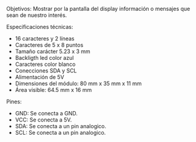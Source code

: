 Objetivos: Mostrar por la pantalla del display información o mensajes que sean de nuestro interés.

Especificaciones técnicas:
* 16 caracteres y 2 líneas
* Caracteres de 5 x 8 puntos
* Tamaño carácter 5.23 x 3 mm
* Backligth led color azul
* Caracteres color blanco
* Conecciones SDA y SCL
* Alimentación de 5V
* Dimensiones del módulo: 80 mm x 35 mm x 11 mm
* Área visible: 64.5 mm x 16 mm

Pines:
* GND: Se conecta a GND.
* VCC: Se conecta a 5V.
* SDA: Se conecta a un pin analogico.
* SCL: Se conecta a un pin analogico.
